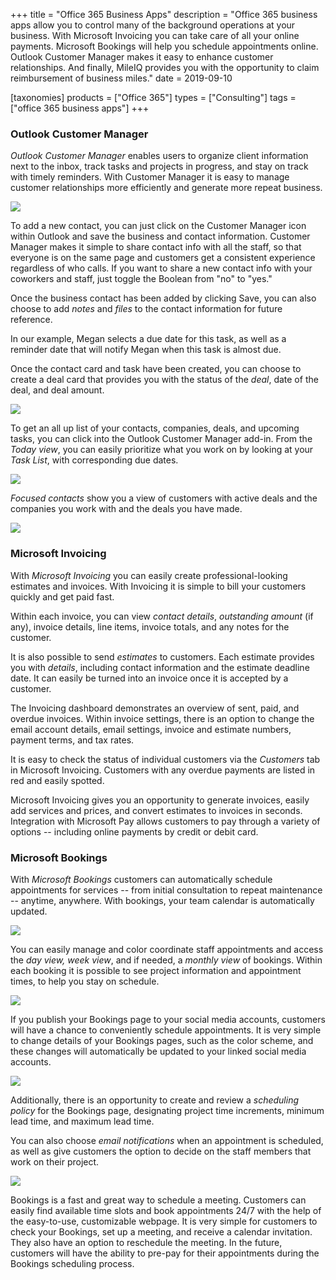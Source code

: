 +++
title = "Office 365 Business Apps"
description = "Office 365 business apps allow you to control many of the background operations at your business. With Microsoft Invoicing you can take care of all your online payments. Microsoft Bookings will help you schedule appointments online. Outlook Customer Manager makes it easy to enhance customer relationships. And finally, MileIQ provides you with the opportunity to claim reimbursement of business miles."
date = 2019-09-10

[taxonomies]
products = ["Office 365"]
types = ["Consulting"]
tags = ["office 365 business apps"]
+++

### Outlook Customer Manager

*Outlook Customer Manager* enables users to organize client information
next to the inbox, track tasks and projects in progress, and stay on
track with timely reminders. With Customer Manager it is easy to manage
customer relationships more efficiently and generate more repeat
business.

![](https://o365hq.com/images/506.png)

To add a new contact, you can just click on the Customer Manager icon
within Outlook and save the business and contact information. Customer
Manager makes it simple to share contact info with all the staff, so
that everyone is on the same page and customers get a consistent
experience regardless of who calls. If you want to share a new contact
info with your coworkers and staff, just toggle the Boolean from "no" to
"yes."

Once the business contact has been added by clicking Save, you can also
choose to add *notes* and *files* to the contact information for future
reference.

In our example, Megan selects a due date for this task, as well as a reminder date that
will notify Megan when this task is almost due.

Once the contact card and task have been created, you can choose to
create a deal card that provides you with the status of the *deal*, date
of the deal, and deal amount.

![](https://o365hq.com/images/512.png)

To get an all up list of your contacts, companies, deals, and upcoming
tasks, you can click into the Outlook Customer Manager add-in. From the
*Today view*, you can easily prioritize what you work on by looking at
your *Task List*, with corresponding due dates.

![](https://o365hq.com/images/507.png)

*Focused contacts* show you a view of customers with active deals and
the companies you work with and the deals you have made.

![](https://o365hq.com/images/509.png)

### Microsoft Invoicing

With *Microsoft Invoicing* you can easily create professional-looking
estimates and invoices. With Invoicing it is simple to bill your
customers quickly and get paid fast.

Within each invoice, you can view *contact details*, *outstanding
amount* (if any), invoice details, line items, invoice totals, and any
notes for the customer.

It is also possible to send *estimates* to customers. Each estimate
provides you with *details*, including contact information and the
estimate deadline date. It can easily be turned into an invoice once it
is accepted by a customer.

The Invoicing dashboard demonstrates an overview of sent, paid, and
overdue invoices. Within invoice settings, there is an option to change
the email account details, email settings, invoice and estimate numbers,
payment terms, and tax rates.

It is easy to check the status of individual customers via the
*Customers* tab in Microsoft Invoicing. Customers with any overdue
payments are listed in red and easily spotted.

Microsoft Invoicing gives you an opportunity to generate invoices,
easily add services and prices, and convert estimates to invoices in
seconds. Integration with Microsoft Pay allows customers to pay through
a variety of options -- including online payments by credit or debit
card.

### Microsoft Bookings

With *Microsoft Bookings* customers can automatically schedule
appointments for services -- from initial consultation to repeat
maintenance -- anytime, anywhere. With bookings, your team calendar is
automatically updated.

![](https://o365hq.com/images/508.png)

You can easily manage and color coordinate staff appointments and access
the *day view, week view*, and if needed, a *monthly view* of bookings.
Within each booking it is possible to see project information and
appointment times, to help you stay on schedule.

![](https://o365hq.com/images/513.png)

If you publish your Bookings page to your social media accounts,
customers will have a chance to conveniently schedule appointments. It
is very simple to change details of your Bookings pages, such as the
color scheme, and these changes will automatically be updated to your
linked social media accounts.

![](https://o365hq.com/images/511.png)

Additionally, there is an opportunity to create and review a *scheduling
policy* for the Bookings page, designating project time increments,
minimum lead time, and maximum lead time.

You can also choose *email notifications* when an appointment is
scheduled, as well as give customers the option to decide on the staff
members that work on their project.

![](https://o365hq.com/images/510.png)

Bookings is a fast and great way to schedule a meeting. Customers can
easily find available time slots and book appointments 24/7 with the
help of the easy-to-use, customizable webpage. It is very simple for
customers to check your Bookings, set up a meeting, and receive a
calendar invitation. They also have an option to reschedule the meeting.
In the future, customers will have the ability to pre-pay for their
appointments during the Bookings scheduling process.

